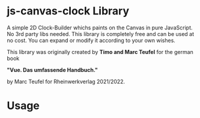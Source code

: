 # js-canvas-clock Library
A simple 2D Clock-Builder whichs paints on the Canvas in pure JavaScript. No 3rd party libs needed. 
This library is completely free and can be used at no cost. You can expand or modify it according to your own wishes. 

This library was originally created by **Timo and Marc Teufel** for the german book 

**"Vue. Das umfassende Handbuch."** 

by Marc Teufel for Rheinwerkverlag 2021/2022.

# Usage
